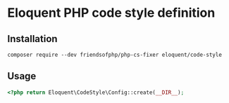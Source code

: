 # Eloquent PHP code style definition

## Installation

    composer require --dev friendsofphp/php-cs-fixer eloquent/code-style

## Usage

```php
<?php return Eloquent\CodeStyle\Config::create(__DIR__);
```
